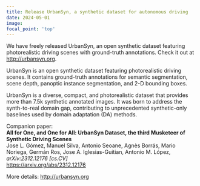```yaml
---
title: Release UrbanSyn, a synthetic dataset for autonomous driving
date: 2024-05-01
image:
focal_point: 'top'
---
```


We have freely released UrbanSyn, an open synthetic dataset featuring photorealistic driving scenes with ground-truth annotations. Check it out at http://urbansyn.org.

<!--more-->

UrbanSyn is an open synthetic dataset featuring photorealistic driving scenes. It contains ground-truth annotations for semantic segmentation, scene depth, panoptic instance segmentation, and 2-D bounding boxes.

UrbanSyn is a diverse, compact, and photorealistic dataset that provides more than 7.5k synthetic annotated images. It was born to address the synth-to-real domain gap, contributing to unprecedented synthetic-only baselines used by domain adaptation (DA) methods.

Companion paper:  
**All for One, and One for All: UrbanSyn Dataset, the third Musketeer of Synthetic Driving Scenes**  
Jose L. Gómez, Manuel Silva, Antonio Seoane, Agnès Borrás, Mario Noriega, Germán Ros, Jose A. Iglesias-Guitian, Antonio M. López, *arXiv:2312.12176 [cs.CV]*  
https://arxiv.org/abs/2312.12176

More details: http://urbansyn.org
